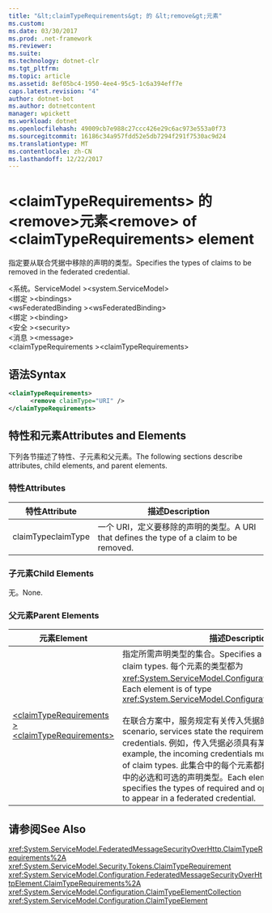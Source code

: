 ```yaml
---
title: "&lt;claimTypeRequirements&gt; 的 &lt;remove&gt;元素"
ms.custom: 
ms.date: 03/30/2017
ms.prod: .net-framework
ms.reviewer: 
ms.suite: 
ms.technology: dotnet-clr
ms.tgt_pltfrm: 
ms.topic: article
ms.assetid: 8ef05bc4-1950-4ee4-95c5-1c6a394eff7e
caps.latest.revision: "4"
author: dotnet-bot
ms.author: dotnetcontent
manager: wpickett
ms.workload: dotnet
ms.openlocfilehash: 49009cb7e988c27ccc426e29c6ac973e553a0f73
ms.sourcegitcommit: 16186c34a957fdd52e5db7294f291f7530ac9d24
ms.translationtype: MT
ms.contentlocale: zh-CN
ms.lasthandoff: 12/22/2017
---
```

# <a name="ltremovegt-of-ltclaimtyperequirementsgt-element"></a><span data-ttu-id="1555a-102">&lt;claimTypeRequirements&gt; 的 &lt;remove&gt;元素</span><span class="sxs-lookup"><span data-stu-id="1555a-102">&lt;remove&gt; of &lt;claimTypeRequirements&gt; element</span></span>
<span data-ttu-id="1555a-103">指定要从联合凭据中移除的声明的类型。</span><span class="sxs-lookup"><span data-stu-id="1555a-103">Specifies the types of claims to be removed in the federated credential.</span></span>  
  
 <span data-ttu-id="1555a-104">\<系统。ServiceModel ></span><span class="sxs-lookup"><span data-stu-id="1555a-104">\<system.ServiceModel></span></span>  
<span data-ttu-id="1555a-105">\<绑定 ></span><span class="sxs-lookup"><span data-stu-id="1555a-105">\<bindings></span></span>  
<span data-ttu-id="1555a-106">\<wsFederatedBinding ></span><span class="sxs-lookup"><span data-stu-id="1555a-106">\<wsFederatedBinding></span></span>  
<span data-ttu-id="1555a-107">\<绑定 ></span><span class="sxs-lookup"><span data-stu-id="1555a-107">\<binding></span></span>  
<span data-ttu-id="1555a-108">\<安全 ></span><span class="sxs-lookup"><span data-stu-id="1555a-108">\<security></span></span>  
<span data-ttu-id="1555a-109">\<消息 ></span><span class="sxs-lookup"><span data-stu-id="1555a-109">\<message></span></span>  
<span data-ttu-id="1555a-110">\<claimTypeRequirements ></span><span class="sxs-lookup"><span data-stu-id="1555a-110">\<claimTypeRequirements></span></span>  
  
## <a name="syntax"></a><span data-ttu-id="1555a-111">语法</span><span class="sxs-lookup"><span data-stu-id="1555a-111">Syntax</span></span>  
  
```xml  
<claimTypeRequirements>  
      <remove claimType="URI" />  
</claimTypeRequirements>  
```  
  
## <a name="attributes-and-elements"></a><span data-ttu-id="1555a-112">特性和元素</span><span class="sxs-lookup"><span data-stu-id="1555a-112">Attributes and Elements</span></span>  
 <span data-ttu-id="1555a-113">下列各节描述了特性、子元素和父元素。</span><span class="sxs-lookup"><span data-stu-id="1555a-113">The following sections describe attributes, child elements, and parent elements.</span></span>  
  
### <a name="attributes"></a><span data-ttu-id="1555a-114">特性</span><span class="sxs-lookup"><span data-stu-id="1555a-114">Attributes</span></span>  
  
|<span data-ttu-id="1555a-115">特性</span><span class="sxs-lookup"><span data-stu-id="1555a-115">Attribute</span></span>|<span data-ttu-id="1555a-116">描述</span><span class="sxs-lookup"><span data-stu-id="1555a-116">Description</span></span>|  
|---------------|-----------------|  
|<span data-ttu-id="1555a-117">claimType</span><span class="sxs-lookup"><span data-stu-id="1555a-117">claimType</span></span>|<span data-ttu-id="1555a-118">一个 URI，定义要移除的声明的类型。</span><span class="sxs-lookup"><span data-stu-id="1555a-118">A URI that defines the type of a claim to be removed.</span></span>|  
  
### <a name="child-elements"></a><span data-ttu-id="1555a-119">子元素</span><span class="sxs-lookup"><span data-stu-id="1555a-119">Child Elements</span></span>  
 <span data-ttu-id="1555a-120">无。</span><span class="sxs-lookup"><span data-stu-id="1555a-120">None.</span></span>  
  
### <a name="parent-elements"></a><span data-ttu-id="1555a-121">父元素</span><span class="sxs-lookup"><span data-stu-id="1555a-121">Parent Elements</span></span>  
  
|<span data-ttu-id="1555a-122">元素</span><span class="sxs-lookup"><span data-stu-id="1555a-122">Element</span></span>|<span data-ttu-id="1555a-123">描述</span><span class="sxs-lookup"><span data-stu-id="1555a-123">Description</span></span>|  
|-------------|-----------------|  
|[<span data-ttu-id="1555a-124">\<claimTypeRequirements ></span><span class="sxs-lookup"><span data-stu-id="1555a-124">\<claimTypeRequirements></span></span>](../../../../../docs/framework/configure-apps/file-schema/wcf/claimtyperequirements-for-message.md)|<span data-ttu-id="1555a-125">指定所需声明类型的集合。</span><span class="sxs-lookup"><span data-stu-id="1555a-125">Specifies a collection of required claim types.</span></span> <span data-ttu-id="1555a-126">每个元素的类型都为 <xref:System.ServiceModel.Configuration.ClaimTypeElement>。</span><span class="sxs-lookup"><span data-stu-id="1555a-126">Each element is of type <xref:System.ServiceModel.Configuration.ClaimTypeElement>.</span></span><br /><br /> <span data-ttu-id="1555a-127">在联合方案中，服务规定有关传入凭据的要求。</span><span class="sxs-lookup"><span data-stu-id="1555a-127">In a federated scenario, services state the requirements on incoming credentials.</span></span> <span data-ttu-id="1555a-128">例如，传入凭据必须具有某组声明类型。</span><span class="sxs-lookup"><span data-stu-id="1555a-128">For example, the incoming credentials must possess a certain set of claim types.</span></span> <span data-ttu-id="1555a-129">此集合中的每个元素都指定希望出现在联合凭据中的必选和可选的声明类型。</span><span class="sxs-lookup"><span data-stu-id="1555a-129">Each element in this collection specifies the types of required and optional claims expected to appear in a federated credential.</span></span>|  
  
## <a name="see-also"></a><span data-ttu-id="1555a-130">请参阅</span><span class="sxs-lookup"><span data-stu-id="1555a-130">See Also</span></span>  
 <xref:System.ServiceModel.FederatedMessageSecurityOverHttp.ClaimTypeRequirements%2A>  
 <xref:System.ServiceModel.Security.Tokens.ClaimTypeRequirement>  
 <xref:System.ServiceModel.Configuration.FederatedMessageSecurityOverHttpElement.ClaimTypeRequirements%2A>  
 <xref:System.ServiceModel.Configuration.ClaimTypeElementCollection>  
 <xref:System.ServiceModel.Configuration.ClaimTypeElement>
